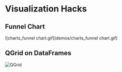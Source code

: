 # Visualization Hacks

## Funnel Chart
![charts_funnel chart.gif](demos/charts_funnel chart.gif)

## QGrid on DataFrames
![QGrid](demos/qgrid_demo.gif) 

